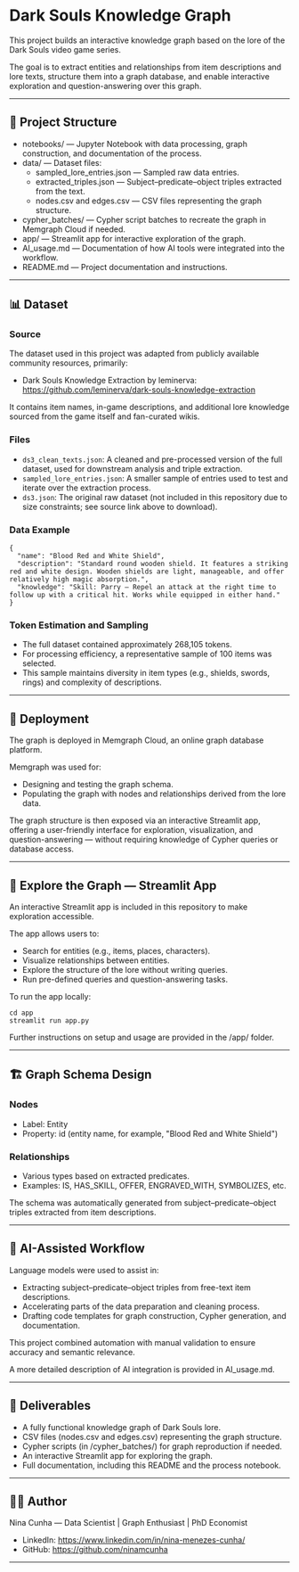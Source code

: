 # Dark Souls Knowledge Graph

This project builds an interactive knowledge graph based on the lore of the Dark Souls video game series.

The goal is to extract entities and relationships from item descriptions and lore texts, structure them into a graph database, and enable interactive exploration and question-answering over this graph.

---

## 📄 Project Structure

- notebooks/ — Jupyter Notebook with data processing, graph construction, and documentation of the process.
- data/ — Dataset files:
  - sampled_lore_entries.json — Sampled raw data entries.
  - extracted_triples.json — Subject–predicate–object triples extracted from the text.
  - nodes.csv and edges.csv — CSV files representing the graph structure.
- cypher_batches/ — Cypher script batches to recreate the graph in Memgraph Cloud if needed.
- app/ — Streamlit app for interactive exploration of the graph.
- AI_usage.md — Documentation of how AI tools were integrated into the workflow.
- README.md — Project documentation and instructions.

---

## 📊 Dataset

### Source

The dataset used in this project was adapted from publicly available community resources, primarily:

- Dark Souls Knowledge Extraction by leminerva: https://github.com/leminerva/dark-souls-knowledge-extraction

It contains item names, in-game descriptions, and additional lore knowledge sourced from the game itself and fan-curated wikis.

### Files

- `ds3_clean_texts.json`: A cleaned and pre-processed version of the full dataset, used for downstream analysis and triple extraction.
- `sampled_lore_entries.json`: A smaller sample of entries used to test and iterate over the extraction process.
- `ds3.json`: The original raw dataset (not included in this repository due to size constraints; see source link above to download).


### Data Example

    {
      "name": "Blood Red and White Shield",
      "description": "Standard round wooden shield. It features a striking red and white design. Wooden shields are light, manageable, and offer relatively high magic absorption.",
      "knowledge": "Skill: Parry — Repel an attack at the right time to follow up with a critical hit. Works while equipped in either hand."
    }

### Token Estimation and Sampling

- The full dataset contained approximately 268,105 tokens.
- For processing efficiency, a representative sample of 100 items was selected.
- This sample maintains diversity in item types (e.g., shields, swords, rings) and complexity of descriptions.

---

## 🔗 Deployment

The graph is deployed in Memgraph Cloud, an online graph database platform.

Memgraph was used for:

- Designing and testing the graph schema.
- Populating the graph with nodes and relationships derived from the lore data.

The graph structure is then exposed via an interactive Streamlit app, offering a user-friendly interface for exploration, visualization, and question-answering — without requiring knowledge of Cypher queries or database access.

---

## 🚀 Explore the Graph — Streamlit App

An interactive Streamlit app is included in this repository to make exploration accessible.

The app allows users to:

- Search for entities (e.g., items, places, characters).
- Visualize relationships between entities.
- Explore the structure of the lore without writing queries.
- Run pre-defined queries and question-answering tasks.

To run the app locally:

    cd app
    streamlit run app.py

Further instructions on setup and usage are provided in the /app/ folder.

---

## 🏗️ Graph Schema Design

### Nodes

- Label: Entity
- Property: id (entity name, for example, "Blood Red and White Shield")

### Relationships

- Various types based on extracted predicates.
- Examples: IS, HAS_SKILL, OFFER, ENGRAVED_WITH, SYMBOLIZES, etc.

The schema was automatically generated from subject–predicate–object triples extracted from item descriptions.

---

## 🤖 AI-Assisted Workflow

Language models were used to assist in:

- Extracting subject–predicate–object triples from free-text item descriptions.
- Accelerating parts of the data preparation and cleaning process.
- Drafting code templates for graph construction, Cypher generation, and documentation.

This project combined automation with manual validation to ensure accuracy and semantic relevance.

A more detailed description of AI integration is provided in AI_usage.md.

---

## 🎯 Deliverables

- A fully functional knowledge graph of Dark Souls lore.
- CSV files (nodes.csv and edges.csv) representing the graph structure.
- Cypher scripts (in /cypher_batches/) for graph reproduction if needed.
- An interactive Streamlit app for exploring the graph.
- Full documentation, including this README and the process notebook.

---

## 👩‍💻 Author

Nina Cunha — Data Scientist | Graph Enthusiast | PhD Economist

- LinkedIn: https://www.linkedin.com/in/nina-menezes-cunha/
- GitHub: https://github.com/ninamcunha

---
